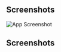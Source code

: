 
## Screenshots

![App Screenshot](https://github.com/EmreToklu00/flutter_mvvm_example/blob/main/github/lib.png?raw=true)

## Screenshots
